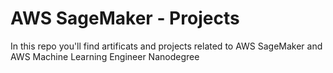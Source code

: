 # AWS SageMaker - Projects

In this repo you'll find artificats and projects related to AWS SageMaker and AWS Machine Learning Engineer Nanodegree
